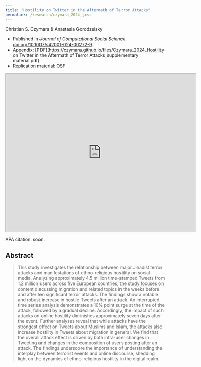 ```yaml
---
title: "Hostility on Twitter in the Aftermath of Terror Attacks"
permalink: /research/czymara_2024_jcss
---
```

Christian S. Czymara & Anastasia Gorodzeisky

- Published in *Journal of Computational Social Science*. [doi.org/10.1007/s42001-024-00272-9](https://doi.org/10.1007/s42001-024-00272-9/).
- Appendix: [PDF](https://czymara.github.io/files/Czymara_2024_Hostility on Twitter in the Aftermath of Terror Attacks_supplementary material.pdf)
- Replication material: [OSF](https://osf.io/ntexg/)

<iframe src="https://czymara.github.io/files/Czymara_2024_Hostility on Twitter in the Aftermath of Terror Attacks.pdf" width="600" height="500"></iframe>

APA citation: soon.

Abstract
------
> This study investigates the relationship between major Jihadist terror attacks and manifestations of ethno-religious hostility on social media. Analyzing approximately 4.5 million time-stamped Tweets from 1.2 million users across five European countries, the study focuses on content discussing migration and related topics in the weeks before and after ten significant terror attacks. The findings show a notable and robust increase in hostile Tweets after an attack. An interrupted time series analysis demonstrates a 10% point surge at the time of the attack, followed by a gradual decline. Accordingly, the impact of such attacks on online hostility diminishes approximately seven days after the event. Further analyses reveal that while attacks have the strongest effect on Tweets about Muslims and Islam, the attacks also increase hostility in Tweets about migration in general. We find that the overall attack effect is driven by both intra-user changes in Tweeting and changes in the composition of users posting after an attack. The findings underscore the importance of understanding the interplay between terrorist events and online discourse, shedding light on the dynamics of ethno-religious hostility in the digital realm.

